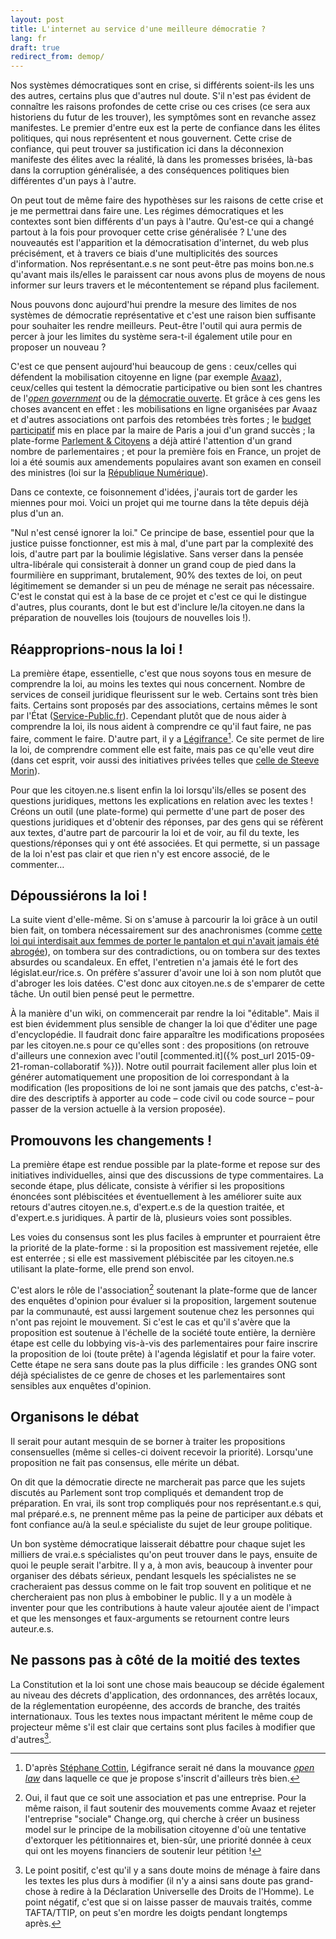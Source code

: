 ```yaml
---
layout: post
title: L'internet au service d'une meilleure démocratie ?
lang: fr
draft: true
redirect_from: demop/
---
```


Nos systèmes démocratiques sont en crise,
si différents soient-ils les uns des autres,
certains plus que d'autres nul doute.
S'il n'est pas évident de connaître les raisons profondes de cette crise
ou ces crises (ce sera aux historiens du futur de les trouver),
les symptômes sont en revanche assez manifestes.
Le premier d'entre eux est la perte de confiance dans les élites politiques,
qui nous représentent et nous gouvernent. Cette crise de confiance,
qui peut trouver sa justification ici dans la déconnexion manifeste des élites
avec la réalité, là dans les promesses brisées,
là-bas dans la corruption généralisée,
a des conséquences politiques bien différentes d'un pays à l'autre. 

On peut tout de même faire des hypothèses sur les raisons de cette crise
et je me permettrai dans faire une. Les régimes démocratiques et les contextes
sont bien différents d'un pays à l'autre. Qu'est-ce qui a changé
partout à la fois pour provoquer cette crise généralisée ?
L'une des nouveautés est l'apparition et la démocratisation d'internet,
du web plus précisément,
et à travers ce biais d'une multiplicités des sources d'information.
Nos représentant.e.s ne sont peut-être pas moins bon.ne.s qu'avant mais
ils/elles le paraissent car nous avons plus de moyens de nous informer
sur leurs travers et le mécontentement se répand plus facilement. 

Nous pouvons donc aujourd'hui prendre la mesure des limites de nos systèmes
de démocratie représentative et c'est une raison bien suffisante
pour souhaiter les rendre meilleurs.
Peut-être l'outil qui aura permis de percer à jour les limites du système
sera-t-il également utile pour en proposer un nouveau ? 

C'est ce que pensent aujourd'hui beaucoup de gens :
ceux/celles qui défendent la mobilisation citoyenne en ligne
(par exemple [Avaaz](https://fr.wikipedia.org/wiki/Avaaz.org)),
ceux/celles qui testent la démocratie participative
ou bien sont les chantres de
l'[*open government*](https://fr.wikipedia.org/wiki/Partenariat_pour_un_gouvernement_ouvert)
ou de la [démocratie ouverte](https://fr.wikipedia.org/wiki/Gouvernement_ouvert).
Et grâce à ces gens les choses avancent en effet :
les mobilisations en ligne organisées par Avaaz et d'autres associations
ont parfois des retombées très fortes ;
le [budget participatif](https://budgetparticipatif.paris.fr/bp/)
mis en place par la maire de Paris a joui d'un grand succès ;
la plate-forme [Parlement & Citoyens](https://www.parlement-et-citoyens.fr/)
a déjà attiré l'attention d'un grand nombre de parlementaires ;
et pour la première fois en France,
un projet de loi a été soumis aux amendements populaires
avant son examen en conseil des ministres (loi sur la
[République Numérique](https://www.republique-numerique.fr/)).

Dans ce contexte, ce foisonnement d'idées,
j'aurais tort de garder les miennes pour moi.
Voici un projet qui me tourne dans la tête depuis déjà plus d'un an. 

"Nul n'est censé ignorer la loi."
Ce principe de base, essentiel pour que la justice puisse fonctionner,
est mis à mal, d'une part par la complexité des lois,
d'autre part par la boulimie législative.
Sans verser dans la pensée ultra-libérale qui consisterait
à donner un grand coup de pied dans la fourmilière en supprimant,
brutalement, 90% des textes de loi,
on peut légitimement se demander si un peu de ménage ne serait pas nécessaire.
C'est le constat qui est à la base de ce projet
et c'est ce qui le distingue d'autres, plus courants,
dont le but est d'inclure le/la citoyen.ne
dans la préparation de nouvelles lois (toujours de nouvelles lois !).

## Réapproprions-nous la loi ! 

La première étape, essentielle,
c'est que nous soyons tous en mesure de comprendre la loi,
au moins les textes qui nous concernent.
Nombre de services de conseil juridique fleurissent sur le web.
Certains sont très bien faits. Certains sont proposés par des associations,
certains mêmes le sont par l'État
([Service-Public.fr](https://www.service-public.fr/)).
Cependant plutôt que de nous aider à comprendre la loi,
ils nous aident à comprendre ce qu'il faut faire, ne pas faire,
comment le faire. D'autre part, il y a
[Légifrance](https://fr.wikipedia.org/wiki/Légifrance)[^legifrance].
Ce site permet de lire la loi, de comprendre comment elle est faite,
mais pas ce qu'elle veut dire (dans cet esprit,
voir aussi des initiatives privées telles que
[celle de Steeve Morin](http://www.lemonde.fr/pixels/article/2015/04/08/des-outils-informatiques-pour-decoder-le-code-civil_4611174_4408996.html)).

Pour que les citoyen.ne.s lisent enfin la loi
lorsqu'ils/elles se posent des questions juridiques,
mettons les explications en relation avec les textes !
Créons un outil (une plate-forme) qui permette
d'une part de poser des questions juridiques et d'obtenir des réponses,
par des gens qui se réfèrent aux textes,
d'autre part de parcourir la loi et de voir, au fil du texte,
les questions/réponses qui y ont été associées.
Et qui permette, si un passage de la loi n'est pas clair
et que rien n'y est encore associé, de le commenter…

## Dépoussiérons la loi ! 

La suite vient d'elle-même.
Si on s'amuse à parcourir la loi grâce à un outil bien fait,
on tombera nécessairement sur des anachronismes
(comme [cette loi qui interdisait aux femmes de porter le pantalon et qui n'avait jamais été abrogée](http://www.senat.fr/questions/base/2012/qSEQ120700692.html)),
on tombera sur des contradictions,
ou on tombera sur des textes absurdes ou scandaleux.
En effet, l'entretien n'a jamais été le fort des législat.eur/rice.s.
On préfère s'assurer d'avoir une loi à son nom
plutôt que d'abroger les lois datées.
C'est donc aux citoyen.ne.s de s'emparer de cette tâche.
Un outil bien pensé peut le permettre. 

À la manière d'un wiki, on commencerait par rendre la loi "éditable".
Mais il est bien évidemment plus  sensible de changer la loi
que d'éditer une page d'encyclopédie.
Il faudrait donc faire apparaître les modifications
proposées par les citoyen.ne.s pour ce qu'elles sont : des propositions
(on retrouve d'ailleurs une connexion avec l'outil [commented.it]({% post_url 2015-09-21-roman-collaboratif %})).
Notre outil pourrait facilement aller plus loin et
générer automatiquement une proposition de loi
correspondant à la modification (les propositions de loi ne sont jamais que
des patchs, c'est-à-dire des descriptifs à apporter au code
– code civil ou code source – pour passer de la version actuelle
à la version proposée). 

## Promouvons les changements ! 

La première étape est rendue possible par la plate-forme et
repose sur des initiatives individuelles,
ainsi que des discussions de type commentaires.
La seconde étape, plus délicate, consiste à vérifier
si les propositions énoncées sont plébiscitées et éventuellement
à les améliorer suite aux retours d'autres citoyen.ne.s,
d'expert.e.s de la question traitée, et d'expert.e.s juridiques.
À partir de là, plusieurs voies sont possibles. 

Les voies du consensus sont les plus faciles à emprunter et
pourraient être la priorité de la plate-forme :
si la proposition est massivement rejetée, elle est enterrée ;
si elle est massivement plébiscitée par les citoyen.ne.s
utilisant la plate-forme, elle prend son envol. 

C'est alors le rôle de l'association[^association]
soutenant la plate-forme que de lancer des enquêtes d'opinion
pour évaluer si la proposition, largement soutenue par la communauté,
est aussi largement soutenue chez les personnes
qui n'ont pas rejoint le mouvement.
Si c'est le cas et qu'il s'avère que la proposition est soutenue
à l'échelle de la société toute entière,
la dernière étape est celle du lobbying vis-à-vis des parlementaires
pour faire inscrire la proposition de loi (toute prête) à l'agenda législatif
et pour la faire voter.
Cette étape ne sera sans doute pas la plus difficile :
les grandes ONG sont déjà spécialistes de ce genre de choses et
les parlementaires sont sensibles aux enquêtes d'opinion. 

## Organisons le débat 

Il serait pour autant mesquin de se borner à traiter les propositions
consensuelles (même si celles-ci doivent recevoir la priorité).
Lorsqu'une proposition ne fait pas consensus, elle mérite un débat. 

On dit que la démocratie directe ne marcherait pas
parce que les sujets discutés au Parlement sont trop compliqués et
demandent trop de préparation.
En vrai, ils sont trop compliqués pour nos représentant.e.s
qui, mal préparé.e.s, ne prennent même pas la peine de participer aux débats
et font confiance au/à la seul.e spécialiste du sujet de leur groupe politique.

Un bon système démocratique laisserait débattre pour chaque sujet
les milliers de vrai.e.s spécialistes qu'on peut trouver dans le pays,
ensuite de quoi le peuple serait l'arbitre. Il y a, à mon avis,
beaucoup à inventer pour organiser des débats sérieux,
pendant lesquels les spécialistes ne se cracheraient pas dessus
comme on le fait trop souvent en politique et ne chercheraient pas non plus
à embobiner le public. Il y a un modèle à inventer pour que
les contributions à haute valeur ajoutée aient de l'impact et
que les mensonges et faux-arguments se retournent contre leurs auteur.e.s. 

## Ne passons pas à côté de la moitié des textes 

La Constitution et la loi sont une chose
mais beaucoup se décide également au niveau des décrets d'application,
des ordonnances, des arrêtés locaux, de la réglementation européenne,
des accords de branche, des traités internationaux.
Tous les textes nous impactant méritent le même coup de projecteur
même s'il est clair que certains sont plus faciles
à modifier que d'autres[^traites]. 

[^legifrance]:  D'après [Stéphane Cottin](http://www.servicedoc.info), Légifrance serait né dans la mouvance [*open law*](http://www.dila.premier-ministre.gouv.fr/activites/experimentations/open-law-europa-2015) dans laquelle ce que je propose s'inscrit d'ailleurs très bien.

[^association]: Oui, il faut que ce soit une association et pas une entreprise. Pour la même raison, il faut soutenir des mouvements comme Avaaz et rejeter l'entreprise "sociale" Change.org, qui cherche à créer un business model sur le principe de la mobilisation citoyenne d'où une tentative d'extorquer les pétitionnaires et, bien-sûr, une priorité donnée à ceux qui ont les moyens financiers de soutenir leur pétition ! 

[^traites]: Le point positif, c'est qu'il y a sans doute moins de ménage à faire dans les textes les plus durs à modifier (il n'y a ainsi sans doute pas grand-chose à redire à la Déclaration Universelle des Droits de l'Homme). Le point négatif, c'est que si on laisse passer de mauvais traités, comme TAFTA/TTIP, on peut s'en mordre les doigts pendant longtemps après.

